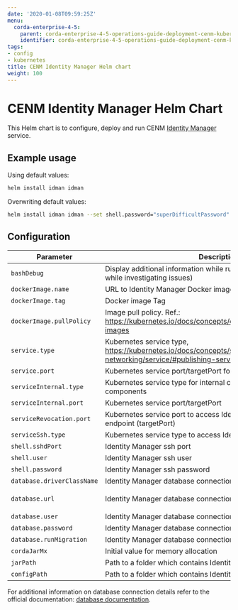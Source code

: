 ```yaml
---
date: '2020-01-08T09:59:25Z'
menu:
  corda-enterprise-4-5:
    parent: corda-enterprise-4-5-operations-guide-deployment-cenm-kubernetes
    identifier: corda-enterprise-4-5-operations-guide-deployment-cenm-kubernetes-idman
tags:
- config
- kubernetes
title: CENM Identity Manager Helm chart
weight: 100
---
```


# CENM Identity Manager Helm Chart

This Helm chart is to configure, deploy and run CENM [Identity Manager](identity-manager.md) service.

## Example usage

Using default values:

```bash
helm install idman idman
```

Overwriting default values:

```bash
helm install idman idman --set shell.password="superDifficultPassword"
```

## Configuration

| Parameter                     | Description                                              | Default value         |
| ----------------------------- | -------------------------------------------------------- | --------------------- |
| `bashDebug`                   | Display additional information while running bash scripts (useful while investigating issues) | `false` |
| `dockerImage.name`            | URL to Identity Manager Docker image                     | `acrcenm.azurecr.io/idman/idman` |
| `dockerImage.tag`             | Docker image Tag | `1.2` |
| `dockerImage.pullPolicy`      | Image pull policy. Ref.: https://kubernetes.io/docs/concepts/containers/images/#updating-images | `Always` |
| `service.type`                | Kubernetes service type, https://kubernetes.io/docs/concepts/services-networking/service/#publishing-services-service-types | `LoadBalancer` |
| `service.port`                | Kubernetes service port/targetPort for external communication | `10000` |
| `serviceInternal.type`        | Kubernetes service type for internal communication between CENM components | `LoadBalancer` |
| `serviceInternal.port`        | Kubernetes service port/targetPort | `5052` |
| `serviceRevocation.port`      | Kubernetes service port to access Identity Manager's revocation endpoint (targetPort) | `5053` |
| `serviceSsh.type`             | Kubernetes service type to access Identity Manager's ssh console | `LoadBalancer` |
| `shell.sshdPort`              | Identity Manager ssh port | `2222` |
| `shell.user`                  | Identity Manager ssh user | `idman` |
| `shell.password`              | Identity Manager ssh password | `idmanP` |
| `database.driverClassName`    | Identity Manager database connection details | `org.h2.Driver` |
| `database.url`                | Identity Manager database connection details | `jdbc:h2:file:./identity-manager-persistence;DB_CLOSE_ON_EXIT=FALSE;LOCK_TIMEOUT=10000;WRITE_DELAY=0; AUTO_SERVER_PORT=0` |
| `database.user`               | Identity Manager database connection details | `example-db-user` |
| `database.password`           | Identity Manager database connection details | `example-db-password` |
| `database.runMigration`       | Identity Manager database connection details | `true` |
| `cordaJarMx`                  | Initial value for memory allocation | `1` |
| `jarPath`                     | Path to a folder which contains Identity Manager `.jar` files | `bin` |
| `configPath`                  | Path to a folder which contains Identity Manager configuration file | `etc` |

For additional information on database connection details refer to the official documentation: [database documentation](config-database.md).
